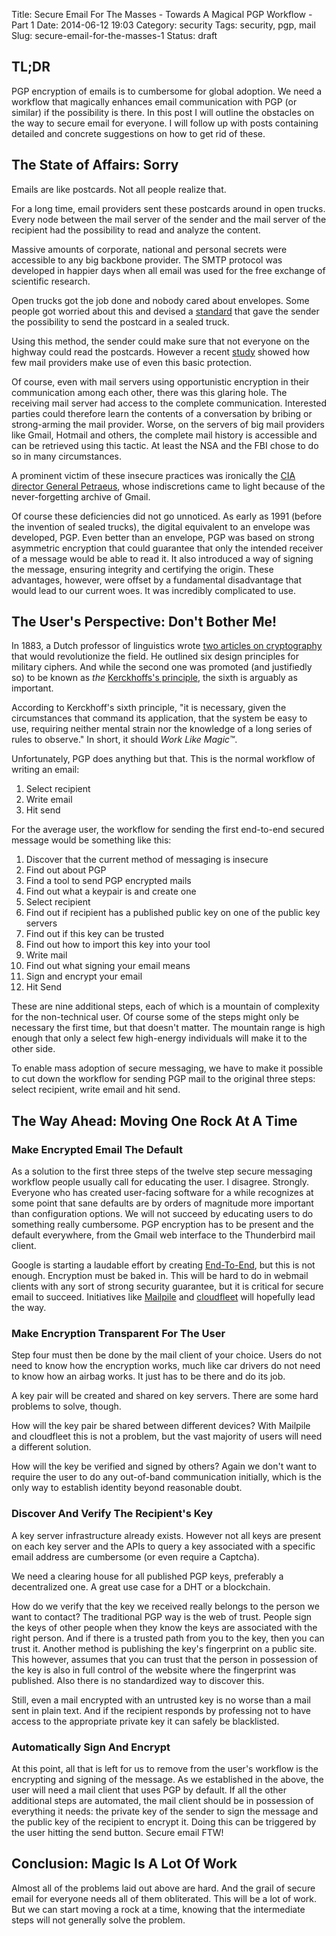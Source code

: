 Title: Secure Email For The Masses - Towards A Magical PGP Workflow - Part 1
Date: 2014-06-12 19:03
Category: security
Tags: security, pgp, mail
Slug: secure-email-for-the-masses-1
Status: draft

## TL;DR

PGP encryption of emails is to cumbersome for global adoption. We need a 
workflow that magically enhances email communication with PGP (or similar) if 
the possibility is there. In this post I will outline the obstacles on the way
to secure email for everyone. I will follow up with posts containing detailed 
and concrete suggestions on how to get rid of these.

## The State of Affairs: Sorry

Emails are like postcards. Not all people realize that.

For a long time, email providers sent these postcards around in open trucks. 
Every node between the mail server of the sender and the mail server 
of the recipient had the possibility to read and analyze the content. 

Massive amounts of corporate, national and personal secrets were accessible to 
any big backbone provider. The SMTP protocol was developed in happier days when 
all email was used for the free exchange of scientific research.

Open trucks got the job done and nobody cared about envelopes. Some people got 
worried about this and devised a [standard][ietf] that gave the sender the 
possibility to send the postcard in a sealed truck.

Using this method, the sender could make sure that not everyone on the highway 
could read the postcards. However a recent [study][cnet] showed how few mail 
providers make use of even this basic protection.

Of course, even with mail servers using opportunistic encryption in their 
communication among each other, there was this glaring hole. The receiving mail 
server had access to the complete communication. Interested parties could 
therefore learn the contents of a conversation by bribing or strong-arming the 
mail provider. Worse, on the servers of big mail providers like Gmail, Hotmail 
and others, the complete mail history is accessible and can be retrieved using 
this tactic. At least the NSA and the FBI chose to do so in many circumstances.

A prominent victim of these insecure practices was ironically the [CIA director 
General Petraeus][petraeus], whose indiscretions came to light because of the 
never-forgetting archive of Gmail.

Of course these deficiencies did not go unnoticed. As early as 1991 (before the 
invention of sealed trucks), the digital equivalent to an envelope was 
developed, PGP. Even better than an envelope, PGP was based on strong 
asymmetric encryption that could guarantee that only the intended receiver of a 
message would be able to read it. It also introduced a way of signing the 
message, ensuring integrity and certifying the origin. These advantages, 
however, were offset by a fundamental disadvantage that would lead to our 
current woes. It was incredibly complicated to use.

## The User's Perspective: Don't Bother Me!

In 1883, a Dutch professor of linguistics wrote 
[two articles on cryptography][kerckhoff] that would revolutionize the field. 
He outlined six design principles for military ciphers. And while the second one 
was promoted (and justifiedly so) to be known as _the_ 
[Kerckhoffs's principle][wikipedia], the sixth is arguably as important.

According to Kerckhoff's sixth principle, "it is necessary, given the 
circumstances that command its application, that the system be easy to use, 
requiring neither mental strain nor the knowledge of a long series of rules to 
observe." In short, it should _Work Like Magic&trade;_.

Unfortunately, PGP does anything but that. This is the normal workflow of 
writing an email:

1. Select recipient
2. Write email
3. Hit send

For the average user, the workflow for sending the first end-to-end secured 
message would be something like this:

 1. Discover that the current method of messaging is insecure
 2. Find out about PGP
 3. Find a tool to send PGP encrypted mails  
 4. Find out what a keypair is and create one
 5. Select recipient
 6. Find out if recipient has a published public key on one of the public key 
    servers
 7. Find out if this key can be trusted
 8. Find out how to import this key into your tool
 9. Write mail
10. Find out what signing your email means
11. Sign and encrypt your email
12. Hit Send 

These are nine additional steps, each of which is a mountain of complexity for 
the non-technical user. Of course some of the steps might only be necessary the 
first time, but that doesn't matter. The mountain range is high enough that 
only a select few high-energy individuals will make it to the other side.

To enable mass adoption of secure messaging, we have to make it possible to cut 
down the workflow for sending PGP mail to the original three steps: select 
recipient, write email and hit send.


## The Way Ahead: Moving One Rock At A Time

### Make Encrypted Email The Default

As a solution to the first three steps of the twelve step secure messaging 
workflow people usually call for educating the user. 
I disagree. Strongly. Everyone who has created user-facing software for a while 
recognizes at some point that sane defaults are by orders of magnitude more 
important than configuration options. We will not succeed by educating users 
to do something really cumbersome. PGP encryption has to be present and the 
default everywhere, from the Gmail web interface to the Thunderbird mail client.

Google is starting a laudable effort by creating [End-To-End][google-end-to-end],
but this is not enough. Encryption must be baked in. This will be hard to do 
in webmail clients with any sort of strong security guarantee, but it is 
critical for secure email to succeed. Initiatives like [Mailpile][mailpile] and
[cloudfleet][cloudfleet] will hopefully lead the way. 

### Make Encryption Transparent For The User

Step four must then be done by the mail client of your choice. Users do not 
need to know how the encryption works, much like car drivers do not need to 
know how an airbag works. It just has to be there and do its job.

A key pair will be created and shared on key servers. There are some hard 
problems to solve, though. 

How will the key pair be shared between different devices? With Mailpile and 
cloudfleet this is not a problem, but the vast majority of users will need a 
different solution.

How will the key be verified and signed by others? Again we don't want to 
require the user to do any out-of-band communication initially, which is the 
only way to establish identity beyond reasonable doubt. 

### Discover And Verify The Recipient's Key

A key server infrastructure already exists. However not all keys are present on 
each key server and the APIs to query a key associated with a specific email 
address are cumbersome (or even require a Captcha).

We need a clearing house for all published PGP keys, preferably a decentralized 
one. A great use case for a DHT or a blockchain.

How do we verify that the key we received really belongs to the person we want 
to contact? The traditional PGP way is the web of trust. People sign the keys 
of other people when they know the keys are associated with the right person.
And if there is a trusted path from you to the key, then you can trust it. 
Another method is publishing the key's fingerprint on a public site. This 
however, assumes that you can trust that the person in possession of the key is 
also in full control of the website where the fingerprint was published. Also 
there is no standardized way to discover this.

Still, even a mail encrypted with an untrusted key is no worse than a mail sent 
in plain text. And if the recipient responds by professing not to have access 
to the appropriate private key it can safely be blacklisted.


### Automatically Sign And Encrypt

At this point, all that is left for us to remove from the user's workflow is the 
encrypting and signing of the message. As we established in the above, the user 
will need a mail client that uses PGP by default. If all the other 
additional steps are automated, the mail client should be in possession of 
everything it needs: the private key of the sender to sign the message and the 
public key of the recipient to encrypt it. Doing this can be triggered by the 
user hitting the send button. Secure email FTW!  


## Conclusion: Magic Is A Lot Of Work

Almost all of the problems laid out above are hard. And the grail of secure 
email for everyone needs all of them obliterated. This will be a lot of work. 
But we can start moving a rock at a time, knowing that the intermediate steps 
will not generally solve the problem. 





[ietf]: https://tools.ietf.org/html/rfc3207 "SMTP over TLS"
[cnet]: http://www.cnet.com/news/how-web-mail-providers-leave-door-open-for-nsa-surveillance/
[petraeus]: http://swampland.time.com/2012/11/15/spyfall/ "Petraeus' Fall"
[kerckhoff]: http://petitcolas.net/fabien/kerckhoffs/ "Kerckhoff's papers"
[wikipedia]: https://en.wikipedia.org/wiki/Kerckhoffs's_principle "Kerckhoffs's principle"
[google-end-to-end]: https://code.google.com/p/end-to-end/ "Google's PGP browser extension"
[mailpile]: https://mailpile.is/
[cloudfleet]: https://cloudfleet.io/
